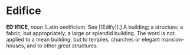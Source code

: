 # Edifice

**ED'IFICE**, _noun_ \[Latin oedificium. See [[Edify]].\] A building; a structure; a fabric; but appropriately, a large or splendid building. The word is not applied to a mean building, but to temples, churches or elegant mansion-houses, and to other great structures.